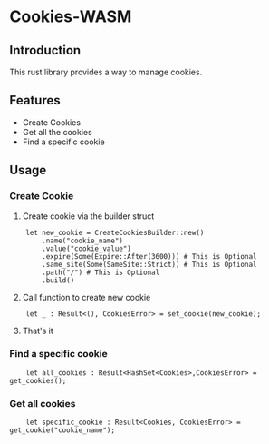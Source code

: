 # Cookies-WASM

## Introduction
This rust library provides a way to manage cookies.


## Features
- Create Cookies
- Get all the cookies
- Find a specific cookie


## Usage

### Create Cookie

1. Create cookie via the builder struct

```
    let new_cookie = CreateCookiesBuilder::new()
        .name("cookie_name") 
        .value("cookie_value")
        .expire(Some(Expire::After(3600))) # This is Optional
        .same_site(Some(SameSite::Strict)) # This is Optional
        .path("/") # This is Optional
        .build()
```

2. Call function to create new cookie

```
    let _ : Result<(), CookiesError> = set_cookie(new_cookie);
```
3. That's it


### Find a specific cookie

```
    let all_cookies : Result<HashSet<Cookies>,CookiesError> = get_cookies();
```


### Get all cookies

```
    let specific_cookie : Result<Cookies, CookiesError> = get_cookie("cookie_name");
```
